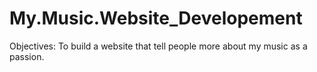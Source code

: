 # My.Music.Website_Developement
Objectives: To build a website that tell people more about my music as a passion. 

